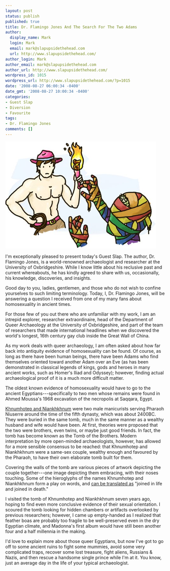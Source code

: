 ```yaml
---
layout: post
status: publish
published: true
title: Dr. Flamingo Jones And The Search For The Two Adams
author:
  display_name: Mark
  login: Mark
  email: mark@slapupsidethehead.com
  url: http://www.slapupsidethehead.com/
author_login: Mark
author_email: mark@slapupsidethehead.com
author_url: http://www.slapupsidethehead.com/
wordpress_id: 1015
wordpress_url: http://www.slapupsidethehead.com/?p=1015
date: '2008-08-27 06:00:34 -0400'
date_gmt: '2008-08-27 10:00:34 -0400'
categories:
- Guest Slap
- Diversion
- Favourite
tags:
- Dr. Flamingo Jones
comments: []
---
```

![](/wp-content/media/2008/08/flamingo-jones-egypt.jpg "Doctor Flamingo Jones And The Search For Two Adams")

I'm exceptionally pleased to present today's Guest Slap. The author, Dr. Flamingo Jones, is a world-renowned archaeologist and researcher at the University of Oxbridgeshire. While I know little about his reclusive past and current whereabouts, he has kindly agreed to share with us, occasionally, his knowledge, discoveries, and insights.

Good day to you, ladies, gentlemen, and those who do not wish to confine yourselves to such limiting terminology. Today, I, Dr. Flamingo Jones, will be answering a question I received from one of my many fans about homosexuality in ancient times.

For those few of you out there who are unfamiliar with my work, I am an intrepid explorer, researcher extraordinaire, head of the Department of Queer Archaeology at the University of Oxbridgeshire, and part of the team of researchers that made international headlines when we discovered the world's longest, 16th century gay club inside the Great Wall of China.

As my work deals with queer archaeology, I am often asked about how far back into antiquity evidence of homosexuality can be found. Of course, as long as there have been human beings, there have been Adams who find themselves oriented toward another Adam over an Eve (as has been demonstrated in classical legends of kings, gods and heroes in many ancient works, such as Homer's Iliad and Odyssey); however, finding actual archaeological proof of it is a much more difficult matter.

The oldest known evidence of homosexuality would have to go to the ancient Egyptians---specifically to two men whose remains were found in Ahmed Moussa's 1968 excavation of the necropolis at Saqqara, Egypt.

[Khnumhotep and Niankhkhnum](http://en.wikipedia.org/wiki/Khnumhotep_and_Niankhkhnum "It's pronounced the same way it's written.") were two male manicurists serving Pharaoh Niuserre around the time of the fifth dynasty, which was about 2400BC. They were buried in the same tomb, much in the same manner as a wealthy husband and wife would have been. At first, theories were proposed that the two were brothers, even twins, or maybe just good friends. In fact, the tomb has become known as the Tomb of the Brothers. Modern interpretation by more open-minded archaeologists, however, has allowed for a more sensible consensus to be reached: that Khnumhotep and Niankhkhnum were a same-sex couple, wealthy enough and favoured by the Pharaoh, to have their own elaborate tomb built for them.

Covering the walls of the tomb are various pieces of artwork depicting the couple together---one image depicting them embracing, with their noses touching. Some of the hieroglyphs of the names Khnumhotep and Niankhkhnum form a play on words, and [can be translated as](http://www.egyptology.com/niankhkhnum_khnumhotep/dallas.html "Or, in another context with alternate intonations, ") "joined in life and joined in death."

I visited the tomb of Khnumhotep and Niankhkhnum seven years ago, hoping to find even more conclusive evidence of their sexual orientation. I scoured the tomb looking for hidden chambers or artifacts overlooked by previous researchers; however, I came up empty-handed as I realized that feather boas are probably too fragile to be well-preserved even in the dry Egyptian climate, and Madonna's first album would have still been another four and a half millennia in the making.

I'd love to explain more about those queer Egyptians, but now I've got to go off to some ancient ruins to fight some mummies, avoid some very complicated traps, recover some lost treasure, fight aliens, Russians & Nazis, and then rescue a handsome single prince while I'm at it. You know, just an average day in the life of your typical archaeologist.

